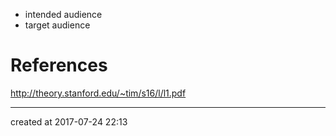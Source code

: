 

- intended audience
- target audience





# References

http://theory.stanford.edu/~tim/s16/l/l1.pdf



----

created at 2017-07-24 22:13